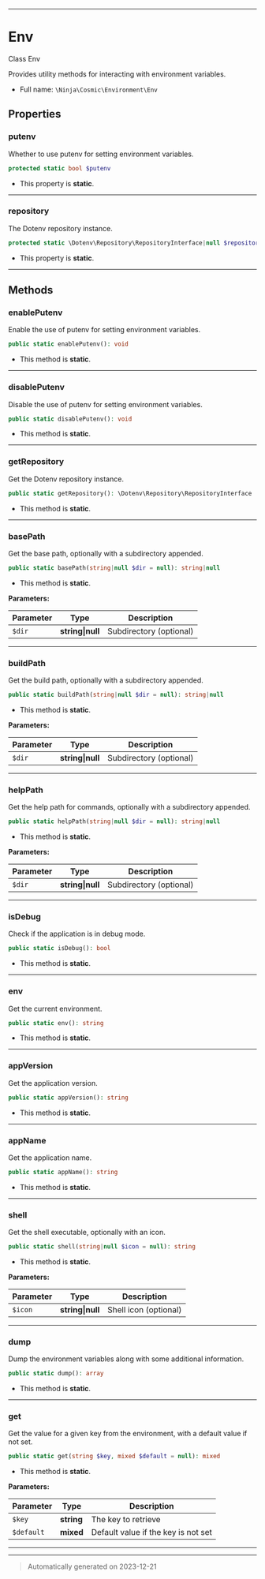 ***

# Env

Class Env

Provides utility methods for interacting with environment variables.

* Full name: `\Ninja\Cosmic\Environment\Env`



## Properties


### putenv

Whether to use putenv for setting environment variables.

```php
protected static bool $putenv
```



* This property is **static**.


***

### repository

The Dotenv repository instance.

```php
protected static \Dotenv\Repository\RepositoryInterface|null $repository
```



* This property is **static**.


***

## Methods


### enablePutenv

Enable the use of putenv for setting environment variables.

```php
public static enablePutenv(): void
```



* This method is **static**.








***

### disablePutenv

Disable the use of putenv for setting environment variables.

```php
public static disablePutenv(): void
```



* This method is **static**.








***

### getRepository

Get the Dotenv repository instance.

```php
public static getRepository(): \Dotenv\Repository\RepositoryInterface
```



* This method is **static**.








***

### basePath

Get the base path, optionally with a subdirectory appended.

```php
public static basePath(string|null $dir = null): string|null
```



* This method is **static**.




**Parameters:**

| Parameter | Type | Description |
|-----------|------|-------------|
| `$dir` | **string&#124;null** | Subdirectory (optional) |





***

### buildPath

Get the build path, optionally with a subdirectory appended.

```php
public static buildPath(string|null $dir = null): string|null
```



* This method is **static**.




**Parameters:**

| Parameter | Type | Description |
|-----------|------|-------------|
| `$dir` | **string&#124;null** | Subdirectory (optional) |





***

### helpPath

Get the help path for commands, optionally with a subdirectory appended.

```php
public static helpPath(string|null $dir = null): string|null
```



* This method is **static**.




**Parameters:**

| Parameter | Type | Description |
|-----------|------|-------------|
| `$dir` | **string&#124;null** | Subdirectory (optional) |





***

### isDebug

Check if the application is in debug mode.

```php
public static isDebug(): bool
```



* This method is **static**.








***

### env

Get the current environment.

```php
public static env(): string
```



* This method is **static**.








***

### appVersion

Get the application version.

```php
public static appVersion(): string
```



* This method is **static**.








***

### appName

Get the application name.

```php
public static appName(): string
```



* This method is **static**.








***

### shell

Get the shell executable, optionally with an icon.

```php
public static shell(string|null $icon = null): string
```



* This method is **static**.




**Parameters:**

| Parameter | Type | Description |
|-----------|------|-------------|
| `$icon` | **string&#124;null** | Shell icon (optional) |





***

### dump

Dump the environment variables along with some additional information.

```php
public static dump(): array
```



* This method is **static**.








***

### get

Get the value for a given key from the environment, with a default value if not set.

```php
public static get(string $key, mixed $default = null): mixed
```



* This method is **static**.




**Parameters:**

| Parameter | Type | Description |
|-----------|------|-------------|
| `$key` | **string** | The key to retrieve |
| `$default` | **mixed** | Default value if the key is not set |





***


***
> Automatically generated on 2023-12-21
